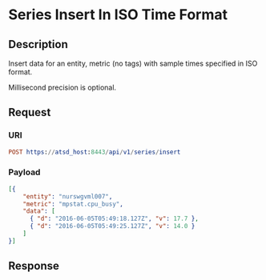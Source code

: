 # Series Insert In ISO Time Format

## Description

Insert data for an entity, metric (no tags) with sample times specified in ISO format.  

Millisecond precision is optional.

## Request

### URI

```elm
POST https://atsd_host:8443/api/v1/series/insert
```

### Payload

```json
[{
    "entity": "nurswgvml007",
    "metric": "mpstat.cpu_busy",
    "data": [
      { "d": "2016-06-05T05:49:18.127Z", "v": 17.7 },
	  { "d": "2016-06-05T05:49:25.127Z", "v": 14.0 }
    ]
}]
```

## Response

```
```
